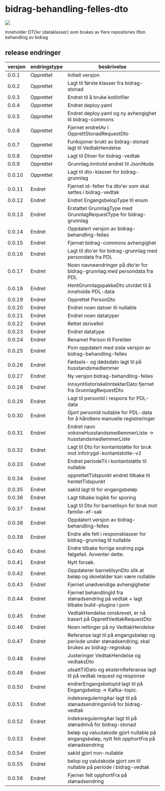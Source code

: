 # bidrag-behandling-felles-dto

![](https://github.com/navikt/bidrag-behandling-felles-dto/workflows/maven%20deploy/badge.svg)

Inneholder DTOer (dataklasser) som brukes av flere repositories ifbm behandling av bidrag

## release endringer

| versjon | endringstype | beskrivelse                                                                                        |
|---------|--------------|----------------------------------------------------------------------------------------------------|
| 0.0.1   | Opprettet    | Initiell versjon                                                                                   |
| 0.0.2   | Opprettet    | Lagt til første klasser fra bidrag-stonad                                                          |
| 0.0.3   | Opprettet    | Endret til å bruke kotlinfiler                                                                     |
| 0.0.4   | Opprettet    | Endret deploy.yaml                                                                                 |
| 0.0.5   | Opprettet    | Endret deploy.yaml og ny avhengighet til bidrag-commons                                            |
| 0.0.6   | Opprettet    | Fjernet endretAv i OpprettStonadRequestDto                                                         |
| 0.0.7   | Opprettet    | Funksjoner brukt av bidrag-stonad lagt til VedtakHendelse                                          |
| 0.0.8   | Opprettet    | Lagt til Dtoer for bidrag-vedtak                                                                   |
| 0.0.9   | Opprettet    | Grunnlag.innhold endret til JsonNode                                                               |
| 0.0.10  | Opprettet    | Lagt til dto-klasser for bidrag-grunnlag                                                           |
| 0.0.11  | Endret       | Fjernet id-felter fra dto'er som skal settes i bidrag-vedtak                                       |
| 0.0.12  | Endret       | Endret EngangsbelopType til enum                                                                   |
| 0.0.13  | Endret       | Erstattet GrunnlagType med GrunnlagRequestType for bidrag-grunnlag                                 |
| 0.0.14  | Endret       | Oppdatert versjon av bidrag-behandling-felles                                                      |
| 0.0.15  | Endret       | Fjernet bidrag-commons avhengighet                                                                 |
| 0.0.16  | Endret       | Lagt til dto'er for bidrag-grunnlag med persondata fra PDL                                         |
| 0.0.17  | Endret       | Noen navneendringer på dto'er for bidrag-grunnlag med persondata fra PDL                           |
| 0.0.18  | Endret       | HentGrunnlagspakkeDto utvidet til å inneholde PDL-data                                             |
| 0.0.19  | Endret       | Opprettet PersonDto                                                                                |
| 0.0.20  | Endret       | Endret noen datoer til nullable                                                                    |
| 0.0.21  | Endret       | Endret noen datatyper                                                                              |
| 0.0.22  | Endret       | Rettet skrivefeil                                                                                  |
| 0.0.23  | Endret       | Endret datatype                                                                                    |
| 0.0.24  | Endret       | Renamet Person til Forelder                                                                        |
| 0.0.25  | Endret       | Pom oppdatert med siste versjon av bidrag-behandling-felles                                        |
| 0.0.26  | Endret       | Fødsels- og dødsdato lagt til på husstandsmedlemmer                                                |
| 0.0.27  | Endret       | Ny versjon bidrag-behandling-felles                                                                |
| 0.0.28  | Endret       | innsynHistoriskeInntekterDato fjernet fra GrunnlagRequestDto                                       |
| 0.0.29  | Endret       | Lagt til personId i respons for PDL-data                                                           |
| 0.0.30  | Endret       | Gjort personId nullable for PDL-data for å håndtere manuelle registreringer                        |
| 0.0.31  | Endret       | Endret navn voksneHusstandsmedlemmerListe -> husstandsmedlemmerListe                               |   
| 0.0.32  | Endret       | Lagt til Dto for kontantstøtte for bruk mot infotrygd-kontantstotte-v2                             |     
| 0.0.33  | Endret       | Endret periodeTil i kontantstøtte til nullable                                                     |     
| 0.0.34  | Endret       | opprettetTidspunkt endret tilbake til hentetTidspunkt                                              |     
| 0.0.35  | Endret       | sakId lagt til for engangsbeløp                                                                    |     
| 0.0.36  | Endret       | Lagt tilbake logikk for sporing                                                                    |     
| 0.0.37  | Endret       | Lagt til Dto for barnetilsyn for bruk mot familie-ef-sak                                           |     
| 0.0.38  | Endret       | Oppdatert versjon av bidrag-behandling-felles                                                      |     
| 0.0.39  | Endret       | Endre alle felt i responsklasser for bidrag-grunnlag til nullable                                  |     
| 0.0.40  | Endret       | Endre tilbake forrige endring pga følgefeil. Avventer dette.                                       |     
| 0.0.41  | Endret       | Nytt forsøk.                                                                                       |     
| 0.0.42  | Endret       | Oppdaterer barnetilsynDto slik at beløp og skoelalder kan være nullable                            |     
| 0.0.43  | Endret       | Fjernet unødvendige avhengigheter                                                                  |     
| 0.0.44  | Endret       | Fjernet behandlingId fra stønadsendring på vedtak + lagt tilbake build-plugins i pom               |     
| 0.0.45  | Endret       | VedtakHendelse omskrevet, er nå basert på OpprettVedtakRequestDto                                  |     
| 0.0.46  | Endret       | Noen rettinger på ny VedtakHendelse                                                                |     
| 0.0.47  | Endret       | Referanse lagt til på engangsbeløp og periode under stønadsendring, skal brukes av bidrag-regnskap |     
| 0.0.48  | Endret       | Justeringer VedtakHendelse og vedtaksDto                                                           |     
| 0.0.49  | Endret       | utsattTilDato og eksternReferanse lagt til på vedtak request og response                           |     
| 0.0.50  | Endret       | endrerEngangsbelopId lagt til på Engangsbelop -> Kafka-topic.                                      |     
| 0.0.51  | Endret       | indeksreguleringAar lagt til på stønadsendringsnivå for bidrag-vedtak                              |     
| 0.0.52  | Endret       | indeksreguleringAar lagt til på stønadnivå for bidrag-stonad                                       |     
| 0.0.53  | Endret       | beløp og valuutakode gjort nullable på engangsbeløp, nytt felt opphortFra på stønadsendring        |     
| 0.0.54  | Endret       | sakId gjort non-nullable                                                                           |     
| 0.0.55  | Endret       | belop og valutakode gjort om til nullable på periode i bidrag-vedtak                               |     
| 0.0.56  | Endret       | Fjerner felt opphortFra på stønadsendring                                                          |     
